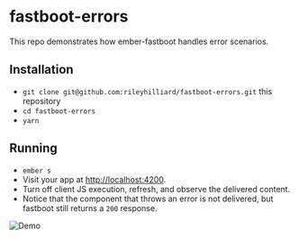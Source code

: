 # fastboot-errors

This repo demonstrates how ember-fastboot handles error scenarios.

## Installation

* `git clone git@github.com:rileyhilliard/fastboot-errors.git` this repository
* `cd fastboot-errors`
* `yarn`

## Running

* `ember s`
* Visit your app at [http://localhost:4200](http://localhost:4200).
* Turn off client JS execution, refresh, and observe the delivered content.
* Notice that the component that throws an error is not delivered, but fastboot still returns a `200` response.

![Demo](/public/assets/images/demo.gif)